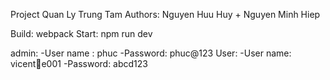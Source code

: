 Project Quan Ly Trung Tam
Authors: Nguyen Huu Huy + Nguyen Minh Hiep

<!-- Start -->
Build: webpack
Start: npm run dev

<!-- Account -->
admin: 
    -User name : phuc
    -Password: phuc@123
User:
    -User name: vicente001
    -Password: abcd123